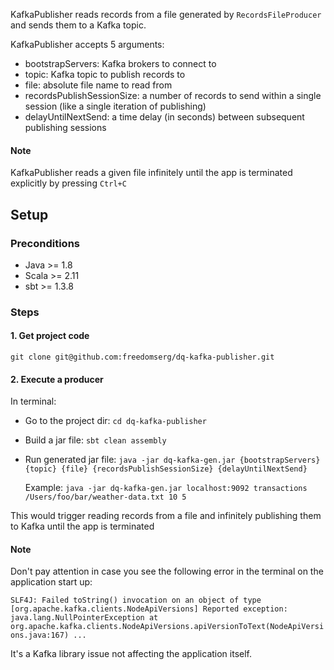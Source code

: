 
KafkaPublisher reads records from a file generated by `RecordsFileProducer` and sends them to a Kafka topic.
 
KafkaPublisher accepts 5 arguments:
* bootstrapServers: Kafka brokers to connect to
* topic: Kafka topic to publish records to
* file: absolute file name to read from
* recordsPublishSessionSize: a number of records to send within a single session (like a single iteration of publishing)
* delayUntilNextSend: a time delay (in seconds) between subsequent publishing sessions

#### Note
KafkaPublisher reads a given file infinitely until the app is terminated explicitly by pressing `Ctrl+C`

## Setup

### Preconditions

-   Java >= 1.8
-   Scala >= 2.11
-   sbt >= 1.3.8

### Steps

#### 1. Get project code

`git clone git@github.com:freedomserg/dq-kafka-publisher.git`

#### 2. Execute a producer

In terminal:

-   Go to the project dir: `cd dq-kafka-publisher`
-   Build a jar file: `sbt clean assembly`
-   Run generated jar file:  `java -jar dq-kafka-gen.jar {bootstrapServers} {topic} {file} {recordsPublishSessionSize} {delayUntilNextSend}`

    Example: `java -jar dq-kafka-gen.jar localhost:9092 transactions /Users/foo/bar/weather-data.txt 10 5`

This would trigger reading records from a file and infinitely publishing them to Kafka until the app is terminated

#### Note
Don't pay attention in case you see the following error in the terminal on the application start up:

`SLF4J: Failed toString() invocation on an object of type [org.apache.kafka.clients.NodeApiVersions]
 Reported exception:
 java.lang.NullPointerException
 	at org.apache.kafka.clients.NodeApiVersions.apiVersionToText(NodeApiVersions.java:167)
 	...
 	`
 	
It's a Kafka library issue not affecting the application itself. 